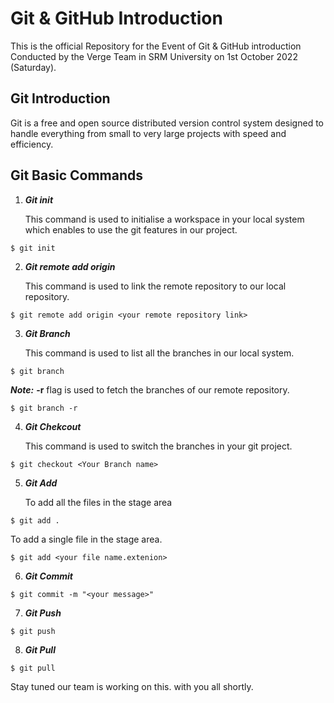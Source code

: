 # Git & GitHub Introduction

This is the official Repository for the Event of Git & GitHub introduction Conducted by the Verge Team in SRM University on 1st October 2022 (Saturday).

## Git Introduction
Git is a free and open source distributed version control system designed to handle everything from small to very large projects with speed and efficiency.

## Git Basic Commands

1. ***Git init***

    This command is used to  initialise a workspace in your local system which enables to use the git features in our project.

```
$ git init
```

2. ***Git remote add origin***
    
    This command is used to link the remote repository to our local repository.

```
$ git remote add origin <your remote repository link>
```

3. ***Git Branch***
    
    This command is used to list all the branches in our local system.

```
$ git branch
```

***Note:*** **-r** flag is used to fetch the branches of our remote repository.

```
$ git branch -r
```

4. ***Git Chekcout***

    This command is used to switch the branches in your git project.

```
$ git checkout <Your Branch name>
```

5. ***Git Add***

    To add all the files in the stage area
```
$ git add .
```

To add a single file in the stage area.

```
$ git add <your file name.extenion>
```

6. ***Git Commit***

```
$ git commit -m "<your message>"
```

7. ***Git Push***

```
$ git push
```

8. ***Git Pull***

```
$ git pull
```

Stay tuned our team is working on this.
with you all shortly.